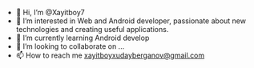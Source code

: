 - 👋 Hi, I’m @Xayitboy7
- 👀 I’m interested in Web and Android developer, passionate about new technologies and creating useful applications.
- 🌱 I’m currently learning Android develop
- 💞️ I’m looking to collaborate on ...
- 📫 How to reach me xayitboyxudayberganov@gmail.com

<!---
Xayitboy7/Xayitboy7 is a ✨ special ✨ repository because its `README.md` (this file) appears on your GitHub profile.
You can click the Preview link to take a look at your changes.
--->
